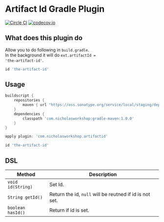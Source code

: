 # Artifact Id Gradle Plugin
[![Circle CI](https://circleci.com/gh/nickwph/artifactid-gradle.svg?style=shield)](https://circleci.com/gh/nickwph/artifactid-gradle)
[![codecov.io](https://codecov.io/github/nickwph/artifactid-gradle/coverage.svg?branch=master)](https://codecov.io/github/nickwph/artifactid-gradle?branch=master)

## What does this plugin do

Allow you to do following in <code>build.gradle</code>. <br/>
In the background it will do <code>ext.artifactId = 'the-artifact-id'</code>.

```groovy
id 'the-artifact-id'
```

## Usage

```groovy
buildscript {
    repositories {
        maven { url "https://oss.sonatype.org/service/local/staging/deploy/maven2" }
    }
    dependencies {
        classpath 'com.nicholasworkshop:gradle-maven:1.0.0'
    }
}

apply plugin: 'com.nicholasworkshop.artifactid'

id 'the-artifact-id'
```

## DSL

| Method                        | Description                                                        | 
| ----------------------------- | ------------------------------------------------------------------ |
| <code>void id(String)<code>   | Set Id.                                                            | 
| <code>String getId()</code>   | Return the id, <code>null</code> will be reutned if id is not set. |
| <code>boolean hasId()</code>  | Return if id is set.                                               |
